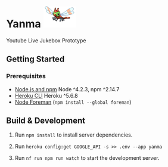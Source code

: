 # Yanma ![Yanma](cryptonym.png)

Youtube Live Jukebox Prototype

## Getting Started

### Prerequisites
- [Node.js and npm](nodejs.org) Node ^4.2.3, npm ^2.14.7
- [Heroku CLI](https://devcenter.heroku.com/articles/getting-started-with-nodejs) Heroku ^5.6.8
- [Node Foreman](https://github.com/strongloop/node-foreman) (`npm install --global foreman`)

## Build & Development

1. Run `npm install` to install server dependencies.

2. Run `heroku config:get GOOGLE_API -s >> .env --app yanma`

3. Run `nf run npm run watch` to start the development server.
